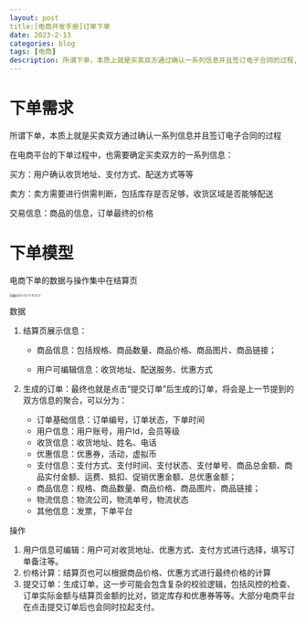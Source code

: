 ```yaml
---
layout: post
title:[电商开发手册]订单下单
date: 2023-2-13
categories: blog
tags: [电商]
description: 所谓下单，本质上就是买卖双方通过确认一系列信息并且签订电子合同的过程,在电商平台的下单过程中，也需要确定买卖双方的一系列信息
---
```


# 下单需求

所谓下单，本质上就是买卖双方通过确认一系列信息并且签订电子合同的过程

在电商平台的下单过程中，也需要确定买卖双方的一系列信息：

买方：用户确认收货地址、支付方式、配送方式等等

卖方：卖方需要进行供需判断，包括库存是否足够，收货区域是否能够配送

交易信息：商品的信息，订单最终的价格



# 下单模型

电商下单的数据与操作集中在结算页

<img src="/Users/zhengheci/Library/Application Support/typora-user-images/截屏2023-02-13 15.31.33.png" alt="截屏2023-02-13 15.31.33" style="zoom:30%;" />

数据

1. 结算页展示信息：

   * 商品信息：包括规格、商品数量、商品价格、商品图片、商品链接；

   * 用户可编辑信息：收货地址、配送服务、优惠方式

2. 生成的订单：最终也就是点击“提交订单”后生成的订单，将会是上一节提到的双方信息的聚合，可以分为：
   * 订单基础信息：订单编号，订单状态，下单时间
   * 用户信息：用户账号，用户Id，会员等级
   * 收货信息：收货地址、姓名、电话 
   * 优惠信息：优惠券，活动，虚拟币
   * 支付信息：支付方式、支付时间、支付状态、支付单号、商品总金额、商品实付金额、运费、抵扣、促销优惠金额、总优惠金额；
   * 商品信息：规格、商品数量、商品价格、商品图片、商品链接；
   * 物流信息：物流公司，物流单号，物流状态
   * 其他信息：发票，下单平台



操作

1. 用户信息可编辑：用户可对收货地址、优惠方式、支付方式进行选择，填写订单备注等。
2. 价格计算：结算页也可以根据商品价格、优惠方式进行最终价格的计算
3. 提交订单：生成订单，这一步可能会包含复杂的校验逻辑，包括风控的检查、订单实际金额与结算页金额的比对，锁定库存和优惠券等等。大部分电商平台在点击提交订单后也会同时拉起支付。











